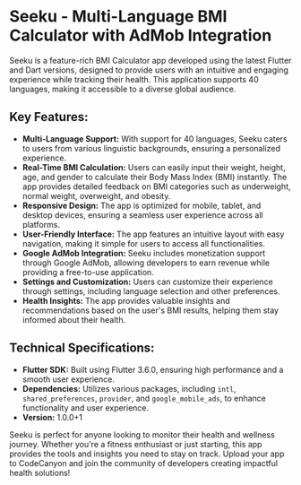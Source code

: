 <h1>Seeku - Multi-Language BMI Calculator with AdMob Integration</h1>
    <p>
        Seeku is a feature-rich BMI Calculator app developed using the latest Flutter and Dart versions, designed to provide users with an intuitive and engaging experience while tracking their health. This application supports 40 languages, making it accessible to a diverse global audience.
    </p>
    <h2>Key Features:</h2>
    <ul>
        <li><strong>Multi-Language Support:</strong> With support for 40 languages, Seeku caters to users from various linguistic backgrounds, ensuring a personalized experience.</li>
        <li><strong>Real-Time BMI Calculation:</strong> Users can easily input their weight, height, age, and gender to calculate their Body Mass Index (BMI) instantly. The app provides detailed feedback on BMI categories such as underweight, normal weight, overweight, and obesity.</li>
        <li><strong>Responsive Design:</strong> The app is optimized for mobile, tablet, and desktop devices, ensuring a seamless user experience across all platforms.</li>
        <li><strong>User-Friendly Interface:</strong> The app features an intuitive layout with easy navigation, making it simple for users to access all functionalities.</li>
        <li><strong>Google AdMob Integration:</strong> Seeku includes monetization support through Google AdMob, allowing developers to earn revenue while providing a free-to-use application.</li>
        <li><strong>Settings and Customization:</strong> Users can customize their experience through settings, including language selection and other preferences.</li>
        <li><strong>Health Insights:</strong> The app provides valuable insights and recommendations based on the user's BMI results, helping them stay informed about their health.</li>
    </ul>
    <h2>Technical Specifications:</h2>
    <ul>
        <li><strong>Flutter SDK:</strong> Built using Flutter 3.6.0, ensuring high performance and a smooth user experience.</li>
        <li><strong>Dependencies:</strong> Utilizes various packages, including <code>intl</code>, <code>shared_preferences</code>, <code>provider</code>, and <code>google_mobile_ads</code>, to enhance functionality and user experience.</li>
        <li><strong>Version:</strong> 1.0.0+1</li>
    </ul>
    <p>
        Seeku is perfect for anyone looking to monitor their health and wellness journey. Whether you're a fitness enthusiast or just starting, this app provides the tools and insights you need to stay on track. Upload your app to CodeCanyon and join the community of developers creating impactful health solutions!
    </p>
